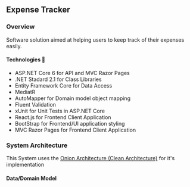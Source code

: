 ## Expense Tracker

### Overview
Software solution aimed at helping users to keep track of their expenses easily.

#### Technologies 🚀
- ASP.NET Core 6 for API and MVC Razor Pages
- .NET Stadard 2.1 for Class Libraries
- Entity Framework Core for Data Access
- MediatR 
- AutoMapper for Domain model object mapping
- Fluent Validation 
- xUnit for Unit Tests in ASP.NET Core
- React.js for Frontend Client Application
- BootStrap for Frontend/UI application styling 
- MVC Razor Pages for Frontend Client Application

### System Architecture 
This System uses the [Onion Architecture (Clean Architecture)](https://blog.cleancoder.com/uncle-bob/2012/08/13/the-clean-architecture.html) for it's implementation

#### Data/Domain Model

